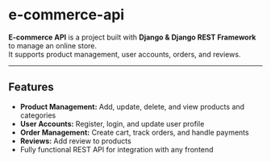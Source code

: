 # e-commerce-api

**E-commerce API** is a project built with **Django & Django REST Framework** to manage an online store.  
It supports product management, user accounts, orders, and reviews.

---

## Features
- **Product Management:** Add, update, delete, and view products and categories  
- **User Accounts:** Register, login, and update user profile  
- **Order Management:** Create cart, track orders, and handle payments  
- **Reviews:** Add review to products  
- Fully functional REST API for integration with any frontend
